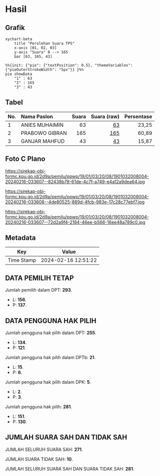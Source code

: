 # Hasil

## Grafik

```mermaid
xychart-beta
    title "Perolehan Suara TPS"
    x-axis [01, 02, 03]
    y-axis "Suara" 0 --> 165
    bar [63, 165, 43]
```

```mermaid
%%{init: {"pie": {"textPosition": 0.5}, "themeVariables": {"pieOuterStrokeWidth": "5px"}} }%%
pie showData
    "1" : 63
    "2" : 165
    "3" : 43
```

## Tabel

| No. | Nama Paslon    | Suara | Suara (raw) | Persentase |
|:--- |:-------------- | -----:| -----------:| ----------:|
| 1   | ANIES MUHAIMIN | 63    | [63][p-1]   | 23,25      |
| 2   | PRABOWO GIBRAN | 165   | [165][p-2]  | 60,89      |
| 3   | GANJAR MAHFUD  | 43    | [43][p-3]   | 15,87      |


[p-1]: https://github.com/gigit-pemilu/pemilu-2024-19-kepulauan-bangka-belitung/blob/main/pilpres/hitung-suara/sub/19-kepulauan-bangka-belitung/sub/01-bangka/sub/03-merawang/sub/2008-air-anyir/sub/004-tps/sub/paslon-1.txt
[p-2]: https://github.com/gigit-pemilu/pemilu-2024-19-kepulauan-bangka-belitung/blob/main/pilpres/hitung-suara/sub/19-kepulauan-bangka-belitung/sub/01-bangka/sub/03-merawang/sub/2008-air-anyir/sub/004-tps/sub/paslon-2.txt
[p-3]: https://github.com/gigit-pemilu/pemilu-2024-19-kepulauan-bangka-belitung/blob/main/pilpres/hitung-suara/sub/19-kepulauan-bangka-belitung/sub/01-bangka/sub/03-merawang/sub/2008-air-anyir/sub/004-tps/sub/paslon-3.txt

## Foto C Plano

https://sirekap-obj-formc.kpu.go.id/2d9a/pemilu/ppwp/19/01/03/20/08/1901032008004-20240216-033607--82438b78-61de-4c7f-a749-e4a12a9dea64.jpg

https://sirekap-obj-formc.kpu.go.id/2d9a/pemilu/ppwp/19/01/03/20/08/1901032008004-20240216-033608--4de80525-889d-4fcb-983e-17c28c77ebf7.jpg

https://sirekap-obj-formc.kpu.go.id/2d9a/pemilu/ppwp/19/01/03/20/08/1901032008004-20240216-033607--72d2a9f4-2184-46ee-b566-16ee48a789c0.jpg


## Metadata

| Key        | Value               |
| ---------- | ------------------- |
| Time Stamp | 2024-02-16 12:51:22 |


## DATA PEMILIH TETAP

Jumlah pemilih dalam DPT: **293**.
 * L: **156**.
 * P: **137**.

## DATA PENGGUNA HAK PILIH

Jumlah pengguna hak pilih dalam DPT: **255**.
 * L: **134**.
 * P: **121**.

Jumlah pengguna hak pilih dalam DPTb: **21**.
 * L: **15**.
 * P: **6**.

Jumlah pengguna hak pilih dalam DPK: **5**.
 * L: **2**.
 * P: **3**.

Jumlah pengguna hak pilih: **281**.
 * L: **151**.
 * P: **130**.

## JUMLAH SUARA SAH DAN TIDAK SAH

JUMLAH SELURUH SUARA SAH: **271**.

JUMLAH SUARA TIDAK SAH: **10**.

JUMLAH SELURUH SUARA SAH DAN SUARA TIDAK SAH: **281**.


